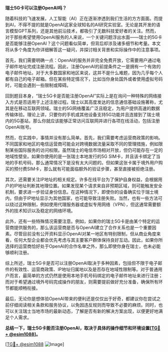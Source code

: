 **瑞士5G卡可以注册OpenAI吗？**

随着科技的飞速发展，人工智能（AI）正在逐渐渗透到我们生活的方方面面。而提到AI，不得不提的就是OpenAI这家全球知名的AI研究实验室。无论是其开发的语言模型GPT系列，还是其他前沿技术，都吸引了无数科技爱好者的关注。然而，对于那些希望使用OpenAI服务的人来说，一个关键问题浮出水面——瑞士的5G卡是否能够注册OpenAI？这个问题看似简单，但背后却涉及诸多细节和考量。本文将从多个角度为你详细解答这一疑问，并探讨相关背景和实际操作中的注意事项。

首先，我们需要明确一点：OpenAI的服务并非完全免费开放，它需要用户通过电子邮件地址完成注册流程。因此，注册OpenAI的前提条件之一是拥有一个有效的电子邮件地址。对于大多数国家和地区来说，这并不是什么难题，因为几乎每个人都有自己的电子邮箱。但在某些特定情况下，比如当你身处国外或者使用虚拟号码时，可能会遇到一些限制或障碍。

回到题目本身，“瑞士5G卡是否能注册OpenAI”实际上是在询问一种特殊的网络接入方式是否适用于上述注册过程。瑞士以其高度发达的信息通信基础设施著称，尤其是在移动互联网领域。瑞士的5G网络覆盖广泛且稳定，为用户提供高速的数据传输体验。理论上讲，只要你的手机或其他设备支持5G功能并且连接到了瑞士境内的5G基站，那么你就应该能够正常访问互联网并进行各项在线活动，包括注册OpenAI账号。

然而，在实践中，事情并没有那么简单。首先，我们需要考虑运营商政策的影响。不同国家和地区的电信运营商可能会对跨境数据流量采取不同的管理措施，例如限制某些国际服务的访问权限。虽然瑞士的电信市场相对开放，但仍可能存在一定的地域性壁垒。如果你使用的是一张瑞士本地发行的5G SIM卡，并且该卡绑定了当地的手机号码，那么通常情况下是没有太大问题的。但如果这张卡属于境外用户购买的预付费SIM卡，那么就有可能面临额外的验证步骤，甚至直接被拒绝注册。

其次，还需要关注IP地址的相关规定。许多在线平台为了保护自身权益，会根据用户的IP地址判断其地理位置。如果发现某个请求来自非预期区域，则可能触发安全机制，要求进一步验证身份信息。在这种情况下，即使你的设备确实位于瑞士境内，但由于IP地址显示为其他国家，也可能导致注册失败。当然，也有一些方法可以绕过这种限制，例如使用代理服务器或虚拟专用网络（VPN），但这通常需要额外的技术知识以及稳定的网络环境。

此外，还有一些特殊情况需要注意。例如，如果你的瑞士5G卡是由某个特定的运营商提供服务的，那么该运营商是否与OpenAI建立了合作关系也是一个重要因素。尽管目前没有公开资料显示OpenAI对某一地区有特别限制，但从商业角度来看，任何大型企业都会优先考虑与其主要客户群体保持良好互动。因此，如果你所选择的运营商恰好处于OpenAI的合作名单之外，那么即使你身在瑞士，也未必能够顺利注册。

综上所述，瑞士5G卡是否可以注册OpenAI取决于多种因素，包括但不限于电子邮件的有效性、运营商政策、IP地址归属地以及是否存在地域性限制等。对于普通用户而言，最简单的方式仍然是使用本地手机号码绑定的电子邮件地址来进行注册；而对于希望通过境外号码完成操作的朋友，则需要提前做好充分准备，确保所有环节都能顺畅衔接。

最后，无论你是想体验OpenAI带来的便利还是仅仅出于好奇，都建议你在尝试之前仔细阅读相关条款和服务协议，以免因违反规则而导致不必要的麻烦。同时，也可以关注瑞士当地市场的最新动态，了解是否有新的解决方案出现，以便更好地满足个人需求。

**总结一下，瑞士5G卡能否注册OpenAI，取决于具体的操作细节和环境设置[[TG💪+ @esim1088](https://t.me/s/esim1088)]。**

[[TG💪+ @esim1088](https://t.me/s/esim1088) ![Image](https://i.postimg.cc/4NQfJmqS/Snipaste-2025-05-13-00-14-12.png)]